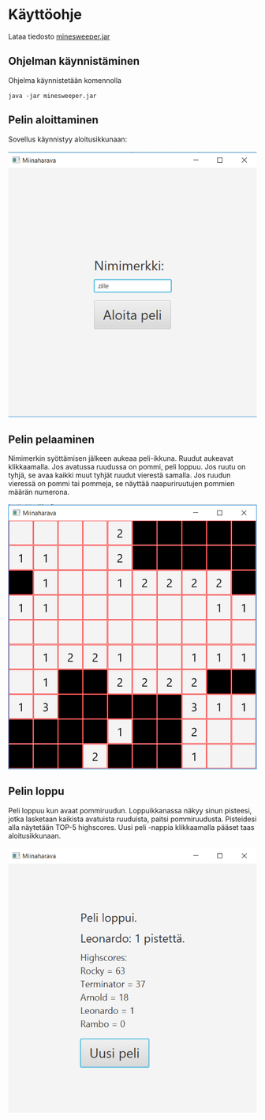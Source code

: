 # Käyttöohje

Lataa tiedosto [minesweeper.jar](https://github.com/villeverkkonen/otm-harjoitustyo/releases/tag/loppupalautus)

## Ohjelman käynnistäminen

Ohjelma käynnistetään komennolla
```
java -jar minesweeper.jar
```

## Pelin aloittaminen

Sovellus käynnistyy aloitusikkunaan:
<br /><br />
![aloitusikkuna](https://github.com/villeverkkonen/otm-harjoitustyo/blob/master/dokumentaatio/kuvat/kuva-01.png)

## Pelin pelaaminen

Nimimerkin syöttämisen jälkeen aukeaa peli-ikkuna.
Ruudut aukeavat klikkaamalla. Jos avatussa ruudussa on pommi, peli loppuu.
Jos ruutu on tyhjä, se avaa kaikki muut tyhjät ruudut vierestä samalla.
Jos ruudun vieressä on pommi tai pommeja, se näyttää naapuriruutujen pommien määrän numerona.
<br /><br />
![peli-ikkuna](https://github.com/villeverkkonen/otm-harjoitustyo/blob/master/dokumentaatio/kuvat/kuva-02.png)

## Pelin loppu

Peli loppuu kun avaat pommiruudun.
Loppuikkanassa näkyy sinun pisteesi, jotka lasketaan kaikista avatuista ruuduista, paitsi pommiruudusta. Pisteidesi alla näytetään TOP-5 highscores.
Uusi peli -nappia klikkaamalla pääset taas aloitusikkunaan.
<br /><br />
![loppuikkuna](https://github.com/villeverkkonen/otm-harjoitustyo/blob/master/dokumentaatio/kuvat/kuva-03.png)